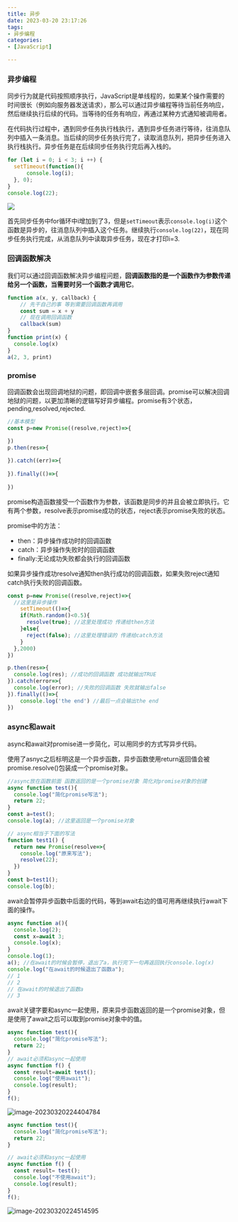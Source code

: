 ```yaml
---
title: 异步
date: 2023-03-20 23:17:26
tags:
- 异步编程
categories:
- [JavaScript]

---
```


### 异步编程

同步行为就是代码按照顺序执行，JavaScript是单线程的，如果某个操作需要的时间很长（例如向服务器发送请求），那么可以通过异步编程等待当前任务响应，然后继续执行后续的代码。当等待的任务有响应，再通过某种方式通知被调用者。

在代码执行过程中，遇到同步任务执行栈执行，遇到异步任务进行等待，往消息队列中插入一条消息。当后续的同步任务执行完了，读取消息队列，把异步任务进入执行栈执行。异步任务是在后续同步任务执行完后再入栈的。

```js
for (let i = 0; i < 3; i ++) {
  setTimeout(function(){
      console.log(i);
  }, 0);
}
console.log(22);
```

![](https://dong-image.oss-cn-guangzhou.aliyuncs.com/image/image-20230408112252825.png)

首先同步任务中for循环中i增加到了3，但是`setTimeout`表示`console.log(i)`这个函数是异步的，往消息队列中插入这个任务。继续执行`console.log(22)`，现在同步任务执行完成，从消息队列中读取异步任务，现在才打印i=3.

### 回调函数解决

我们可以通过回调函数解决异步编程问题，**回调函数指的是一个函数作为参数传递给另一个函数，当需要时另一个函数才调用它**。

```js
function a(x, y, callback) {
    // 先干自己的事 等到需要回调函数再调用
    const sum = x + y
    // 现在调用回调函数
    callback(sum)
}
function print(x) {
  console.log(x)
}
a(2, 3, print)
```

### promise

回调函数会出现回调地狱的问题，即回调中嵌套多层回调。promise可以解决回调地狱的问题，以更加清晰的逻辑写好异步编程。promise有3个状态，pending,resolved,rejected.

```js
//基本模型
const p=new Promise((resolve,reject)=>{

})
p.then(res=>{
    
}).catch((err)=>{
    
}).finally(()=>{
    
})
```

promise构造函数接受一个函数作为参数，该函数是同步的并且会被立即执行。它有两个参数，resolve表示promise成功的状态，reject表示promise失败的状态。

promise中的方法：

* then：异步操作成功时的回调函数
* catch：异步操作失败时的回调函数
* finally:无论成功失败都会执行的回调函数

如果异步操作成功resolve通知then执行成功的回调函数，如果失败reject通知catch执行失败的回调函数。

```js
const p=new Promise((resolve,reject)=>{
  //这里是异步操作
    setTimeout(()=>{
    if(Math.random()<0.5){
      resolve(true); //这里处理成功 传递给then方法
    }else{
      reject(false); //这里处理错误的 传递给catch方法
    }
  },2000)
})

p.then(res=>{
  console.log(res); //成功的回调函数 成功就输出TRUE
}).catch(error=>{
  console.log(error); //失败的回调函数 失败就输出false
}).finally(()=>{
    console.log('the end') //最后一点会输出the end
})
```

### async和await

async和await对promise进一步简化，可以用同步的方式写异步代码。

使用了asnyc之后标明这是一个异步函数，异步函数使用return返回值会被promise.resolve()包装成一个promise对象。

```js
//async放在函数前面 函数返回的是一个promise对象 简化对promise对象的创建
async function test(){
  console.log("简化promise写法");
  return 22;
}
const a=test();
console.log(a); //这里返回是一个promise对象

// async相当于下面的写法
function test1() {
  return new Promise(resolve=>{
    console.log("原来写法");
    resolve(22);
  })
}
const b=test1();
console.log(b);
```

await会暂停异步函数中后面的代码，等到await右边的值可用再继续执行await下面的操作。

```js
async function a(){
  console.log(2);
  const x=await 3;
  console.log(x);
}
console.log(1);
a(); //在await的时候会暂停，退出了a，执行完下一句再返回执行console.log(x)
console.log("在await的时候退出了函数a");
// 1
// 2
// 在await的时候退出了函数a
// 3
```

await关键字要和async一起使用，原来异步函数返回的是一个promise对象，但是使用了await之后可以取到promise对象中的值。

```js
async function test(){
  console.log("简化promise写法");
  return 22;
}
// await必须和async一起使用
async function f() {
  const result=await test();
  console.log("使用await");
  console.log(result);
}
f();
```

![image-20230320224404784](https://dong-image.oss-cn-guangzhou.aliyuncs.com/image/image-20230320224404784.png)

```js
async function test(){
  console.log("简化promise写法");
  return 22;
}

// await必须和async一起使用
async function f() {
  const result= test();
  console.log("不使用await");
  console.log(result);
}
f();
```

![image-20230320224514595](https://dong-image.oss-cn-guangzhou.aliyuncs.com/image/image-20230320224514595.png)



